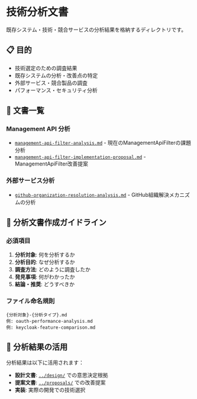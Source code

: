 # 技術分析文書

既存システム・技術・競合サービスの分析結果を格納するディレクトリです。

## 📋 目的

- 技術選定のための調査結果
- 既存システムの分析・改善点の特定
- 外部サービス・競合製品の調査
- パフォーマンス・セキュリティ分析

## 📁 文書一覧

### Management API 分析
- [`management-api-filter-analysis.md`](./management-api-filter-analysis.md) - 現在のManagementApiFilterの課題分析
- [`management-api-filter-implementation-proposal.md`](./management-api-filter-implementation-proposal.md) - ManagementApiFilter改善提案

### 外部サービス分析
- [`github-organization-resolution-analysis.md`](./github-organization-resolution-analysis.md) - GitHub組織解決メカニズムの分析

## 📝 分析文書作成ガイドライン

### 必須項目
1. **分析対象**: 何を分析するか
2. **分析目的**: なぜ分析するか
3. **調査方法**: どのように調査したか
4. **発見事項**: 何がわかったか
5. **結論・推奨**: どうすべきか

### ファイル命名規則
```
{分析対象}-{分析タイプ}.md
例: oauth-performance-analysis.md
例: keycloak-feature-comparison.md
```

## 🔗 分析結果の活用

分析結果は以下に活用されます：
- **設計文書**: [`../design/`](../design/) での意思決定根拠
- **提案文書**: [`../proposals/`](../proposals/) での改善提案
- **実装**: 実際の開発での技術選択